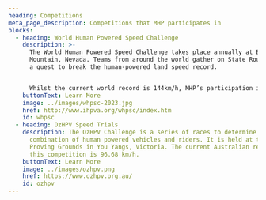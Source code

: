 ```yaml
---
heading: Competitions
meta_page_description: Competitions that MHP participates in
blocks:
  - heading: World Human Powered Speed Challenge
    description: >-
      The World Human Powered Speed Challenge takes place annually at Battle
      Mountain, Nevada. Teams from around the world gather on State Route 305 in
      a quest to break the human-powered land speed record. 


      Whilst the current world record is 144km/h, MHP’s participation in 2023 led us to passing the Australian men’s single-track record!
    buttonText: Learn More
    image: ../images/whpsc-2023.jpg
    href: http://www.ihpva.org/whpsc/index.htm
    id: whpsc
  - heading: OzHPV Speed Trials
    description: The OzHPV Challenge is a series of races to determine the best
      combination of human powered vehicles and riders. It is held at the Ford
      Proving Grounds in You Yangs, Victoria. The current Australian record for
      this competition is 96.68 km/h.
    buttonText: Learn More
    image: ../images/ozhpv.png
    href: https://www.ozhpv.org.au/
    id: ozhpv
---
```

